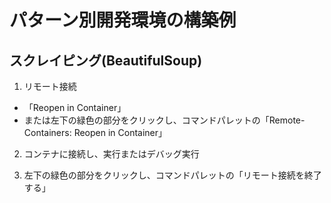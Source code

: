 # パターン別開発環境の構築例

## スクレイピング(BeautifulSoup)

1. リモート接続
  - 「Reopen in Container」
  - または左下の緑色の部分をクリックし、コマンドパレットの「Remote-Containers: Reopen in Container」

2. コンテナに接続し、実行またはデバッグ実行

3. 左下の緑色の部分をクリックし、コマンドパレットの「リモート接続を終了する」
